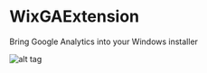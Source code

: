 # WixGAExtension
Bring Google Analytics into your Windows installer

![alt tag](https://raw.githubusercontent.com/frederiksen/WixGAExtension/master/documentation/screenshot.PNG)
